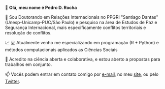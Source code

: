 👋 **Olá, meu nome é Pedro D. Rocha**



🔭 Sou Doutorando em Relações Internacionais no PPGRI "Santiago Dantas" (Unesp-Unicamp-PUC/São Paulo) e pesquiso na área de Estudos de Paz e Segurança Internacional, mais especificamente conflitos territoriais e resolução de conflitos.

:chart_with_upwards_trend: :computer: Atualmente venho me especializando em programação (R + Python) e métodos computacionais aplicados as Ciências Sociais

👯 Acredito na ciência aberta e colaborativa, e estou aberto a propostas para trabalhos em conjunto.

📫 Vocês podem entrar em contato comigo por [e-mail](pedro.diniz.rocha@gmail.com), no meu [site](pedrodrocha.com/about-me/), ou pelo [Twitter](https://twitter.com/pedro_drocha).

<!--
**pedrodrocha/pedrodrocha** is a ✨ _special_ ✨ repository because its `README.md` (this file) appears on your GitHub profile.




-->

